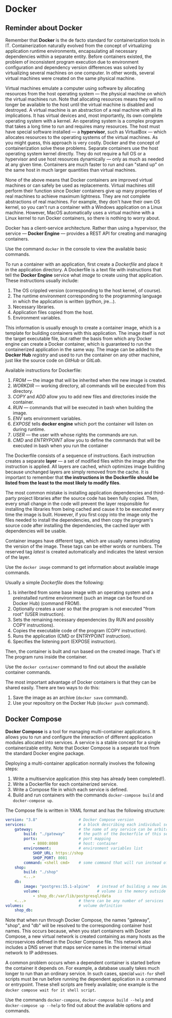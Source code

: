 # Docker

## Reminder about Docker

Remember that **Docker** is the de facto standard for containerization tools in IT. Containerization naturally evolved from the concept of virtualizing application runtime environments, encapsulating all necessary dependencies within a separate entity. Before containers existed, the problem of inconsistent program execution due to environment configuration and dependency version differences was solved by virtualizing several machines on one computer. In other words, several virtual machines were created on the same physical machine.

Virtual machines emulate a computer using software by allocating resources from the host operating system — the physical machine on which the virtual machines run. Note that allocating resources means they will no longer be available to the host until the virtual machine is disabled and destroyed. A virtual machine is an abstraction of a real machine with all its implications. It has virtual devices and, most importantly, its own complete operating system with a kernel. An operating system is a complex program that takes a long time to run and requires many resources. The host must have special software installed — a **hypervisor**, such as VirtualBox — which allocates resources to the operating systems of the virtual machines. As you might guess, this approach is very costly. Docker and the concept of containerization solve these problems. Separate containers use the host operating system kernel directly. They do not require a full OS or a hypervisor and use host resources dynamically — only as much as needed at any given time. Containers are much faster to run and can "stand up" on the same host in much larger quantities than virtual machines.

None of the above means that Docker containers are improved virtual machines or can safely be used as replacements. Virtual machines still perform their function since Docker containers give up many properties of real machines to achieve maximum lightness. They are not complete abstractions of real machines. For example, they don't have their own OS kernel, so you can't run a container with a Windows application on a Linux machine. However, MacOS automatically uses a virtual machine with a Linux kernel to run Docker containers, so there is nothing to worry about.

Docker has a client-service architecture. Rather than using a hypervisor, the service — **Docker Engine** — provides a REST API for creating and managing containers.

Use the command `docker` in the console to view the available basic commands.

To run a container with an application, first create a *Dockerfile* and place it in the application directory. A Dockerfile is a text file with instructions that tell the **Docker Engine** service what *image* to create using that application. These instructions usually include: 

1. The OS crippled version (corresponding to the host kernel, of course).
2. The runtime environment corresponding to the programming language in which the application is written (python, jre...).
3. Necessary libraries.
4. Application files copied from the host.
5. Environment variables.

This information is usually enough to create a container image, which is a template for building containers with this application. The image itself is not the target executable file, but rather the basis from which any Docker engine can create a Docker container, which is guaranteed to run the containerized application in the same way. The image can be added to the **Docker Hub** *registry* and used to run the container on any other machine, just like the source code on *GitHub* or *GitLab*.

Available instructions for Dockerfile:

1. *FROM* — the image that will be inherited when the new image is created.
2. *WORKDIR* — working directory, all commands will be executed from this directory.
3. *COPY* and *ADD* allow you to add new files and directories inside the container.
4. *RUN* — commands that will be executed in bash when building the image.
5. *ENV* sets environment variables.
6. *EXPOSE* tells **docker engine** which port the container will listen on during runtime.
7. *USER* — the user with whose rights the commands are run.
8. *CMD* and *ENTRYPOINT* allow you to define the commands that will be executed in bash when you run the container

The Dockerfile consists of a sequence of instructions. Each instruction creates a separate **layer** — a set of modified files within the image after the instruction is applied. All layers are cached, which optimizes image building because unchanged layers are simply removed from the cache. It is important to remember that **the instructions in the Dockerfile should be listed from the least to the most likely to modify files**.

The most common mistake is installing application dependencies and third-party project libraries after the source code has been fully copied. Then, every small change in the code will prevent the layer responsible for installing the libraries from being cached and cause it to be executed every time the image is built. However, if you first copy into the image only the files needed to install the dependencies, and then copy the program's source code after installing the dependencies, the cached layer with dependencies will be usable.

Container images have different tags, which are usually names indicating the version of the image. These tags can be either words or numbers. The reserved tag *latest* is created automatically and indicates the latest version of the layer.

Use the `docker image` command to get information about available image commands.

Usually a simple *Dockerfile* does the following:

1. Is inherited from some base image with an operating system and a preinstalled runtime environment (such an image can be found on Docker Hub) (command FROM).
2. Optionally creates a user so that the program is not executed "from root" (USER instruction).
3. Sets the remaining necessary dependencies (by RUN and possibly COPY instructions).
4. Copies the executable code of the program (COPY instruction).
5. Runs the application (CMD or ENTRYPOINT instruction).
6. Specifies the listening port (EXPOSE instruction).

Then, the container is built and run based on the created image. That's it! The program runs inside the container.
 
Use the `docker container` command to find out about the available container commands.

The most important advantage of Docker containers is that they can be shared easily. There are two ways to do this:

1. Save the image as an archive (`docker save` command).
2. Use your repository on the Docker Hub (`docker push` command).

## Docker Compose

**Docker Compose** is a tool for managing multi-container applications. It allows you to run and configure the interaction of different application modules allocated into services. A service is a stable concept for a single containerizable entity. Note that Docker Compose is a separate tool from the standard Docker engine package.

Deploying a multi-container application normally involves the following steps:

1. Write a multiservice application (this step has already been completed!).
2. Write a Dockerfile for each containerized service.
3. Write a Compose file in which each service is defined.
4. Build and run containers with the commands `docker-compose build` and `docker-compose up`.

The Compose file is written in YAML format and has the following structure:

```yaml
version: "3.8"                  # Docker Compose version
services:                       # a block describing each individual service
    gateway:                    # the name of any service can be arbitrary, but usually reflects its essence
        build: "./gateway"      # the path of the Dockerfile of this service
        ports:                  # port mapping
            - 8080:8080         # host: container
        environment:            # environment variables list
            SHOP_URL: https://shop
            SHOP_PORT: 8081
        command: <shell cmd>    # some command that will run instead of the CMD Dockerfile 
    shop:
        build: "./shop"
        <...>
    db:
        image: "postgres:15.1-alpine"   # instead of building a new image, you can use a ready-made public one, for example, for the database.
        volume:                         # volume is the memory outside the container for persistent data storage. Here the volume for that particular service is specified
            - shop_db:/var/lib/postgresql/data
    <...>                       # there can be any number of services  
volumes:                        # volume definition
    shop_db:   
```

Note that when run through Docker Compose, the names "gateway", "shop", and "db" will be resolved to the corresponding container host names. This occurs because, when you start containers with Docker Compose, a new virtual network is created containing as many hosts as the microservices defined in the Docker Compose file. This network also includes a DNS server that maps service names in the internal virtual network to IP addresses.

A common problem occurs when a dependent container is started before the container it depends on. For example, a database usually takes much longer to run than an ordinary service. In such cases, special `wait-for` shell scripts must be run before running the dependent application in a command or entrypoint. These shell scripts are freely available; one example is the `docker compose wait for it shell script`.

Use the commands `docker-compose`, `docker-compose build --help` and `docker-compose up --help` to find out about the available options and commands.